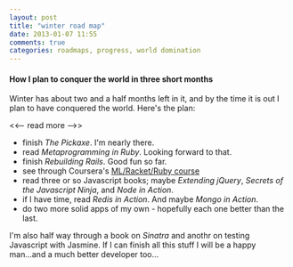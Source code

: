 ```yaml
---
layout: post
title: "winter road map"
date: 2013-01-07 11:55
comments: true
categories: roadmaps, progress, world domination 
---
```


#### How I plan to conquer the world in three short months

Winter has about two and a half months left in it, and by the time it is out I plan to have conquered the world.  Here's the plan:

<<-- read more -->>
- finish _The Pickaxe_.  I'm nearly there.
- read _Metaprogramming in Ruby_.  Looking forward to that.
- finish _Rebuilding Rails_.  Good fun so far.
- see through Coursera's [ML/Racket/Ruby course](https://www.coursera.org/course/proglang)
- read three or so Javascript books; maybe _Extending jQuery_, _Secrets of the Javascript Ninja_, and _Node in Action_.
- if I have time, read _Redis in Action_.  And maybe _Mongo in Action_.
- do two more solid apps of my own - hopefully each one better than the last.

I'm also half way through a book on _Sinatra_ and anothr on testing Javascript with Jasmine.  If I can finish all this stuff I will be a happy man...and a much better developer too...